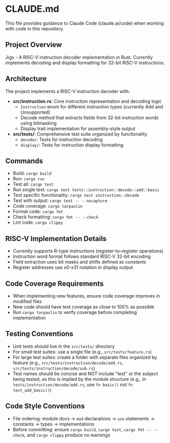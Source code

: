 # CLAUDE.md

This file provides guidance to Claude Code (claude.ai/code) when working with code in this repository.

## Project Overview
Jigs - A RISC-V instruction decoder implementation in Rust. Currently implements decoding and display formatting for 32-bit RISC-V instructions.

## Architecture
The project implements a RISC-V instruction decoder with:
- **src/instruction.rs**: Core instruction representation and decoding logic
  - `Instruction` enum for different instruction types (currently Add and Unsupported)
  - Decode method that extracts fields from 32-bit instruction words using bitmasking
  - Display trait implementation for assembly-style output
- **src/tests/**: Comprehensive test suite organized by functionality
  - `decode/`: Tests for instruction decoding
  - `display/`: Tests for instruction display formatting

## Commands
- Build: `cargo build`
- Run: `cargo run`
- Test all: `cargo test`
- Run single test: `cargo test tests::instruction::decode::add::basic`
- Test specific functionality: `cargo test instruction::decode`
- Test with output: `cargo test -- --nocapture`
- Code coverage: `cargo tarpaulin`
- Format code: `cargo fmt`
- Check formatting: `cargo fmt -- --check`
- Lint code: `cargo clippy`

## RISC-V Implementation Details
- Currently supports R-type instructions (register-to-register operations)
- Instruction word format follows standard RISC-V 32-bit encoding
- Field extraction uses bit masks and shifts defined as constants
- Register addresses use x0-x31 notation in display output

## Code Coverage Requirements
- When implementing new features, ensure code coverage improves in modified files
- New code should have test coverage as close to 100% as possible
- Run `cargo tarpaulin` to verify coverage before completing implementation

## Testing Conventions
- Unit tests should live in the `src/tests/` directory
- For small test suites: use a single file (e.g., `src/tests/feature.rs`)
- For large test suites: create a folder with separate files organized by feature (e.g., `src/tests/instruction/decode/add.rs`, `src/tests/instruction/decode/sub.rs`)
- Test names should be concise and NOT include "test" or the subject being tested, as this is implied by the module structure (e.g., in `tests/instruction/decode/add.rs`, use `fn basic()` not `fn test_add_basic()`)

## Code Style Conventions
- File ordering: module docs → `mod` declarations → `use` statements → constants → types → implementations
- Before committing: ensure `cargo build`, `cargo test`, `cargo fmt -- --check`, and `cargo clippy` produce no warnings